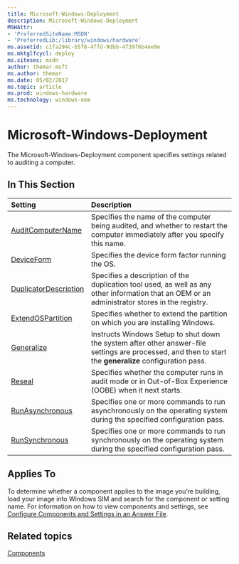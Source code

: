```yaml
---
title: Microsoft-Windows-Deployment
description: Microsoft-Windows-Deployment
MSHAttr:
- 'PreferredSiteName:MSDN'
- 'PreferredLib:/library/windows/hardware'
ms.assetid: c1fa294c-b5f8-4ffd-9dbb-4f39f6b4ee9e
ms.mktglfcycl: deploy
ms.sitesec: msdn
author: themar-msft
ms.author: themar
ms.date: 05/02/2017
ms.topic: article
ms.prod: windows-hardware
ms.technology: windows-oem
---
```

# Microsoft-Windows-Deployment

The Microsoft-Windows-Deployment component specifies settings related to auditing a computer.

## In This Section

| Setting                 | Description                                                                           |
|:------------------------|:--------------------------------------------------------------------------------------|
| [AuditComputerName](microsoft-windows-deployment-auditcomputername.md) | Specifies the name of the computer being audited, and whether to restart the computer immediately after you specify this name. |
| [DeviceForm](microsoft-windows-deployment-deviceform.md) | Specifies the device form factor running the OS. |
| [DuplicatorDescription](microsoft-windows-deployment-duplicatordescription.md) | Specifies a description of the duplication tool used, as well as any other information that an OEM or an administrator stores in the registry. |
| [ExtendOSPartition](microsoft-windows-deployment-extendospartition.md) | Specifies whether to extend the partition on which you are installing Windows. |
| [Generalize](microsoft-windows-deployment-generalize.md) | Instructs Windows Setup to shut down the system after other answer-file settings are processed, and then to start the <strong>generalize</strong> configuration pass. |
| [Reseal](microsoft-windows-deployment-reseal.md) | Specifies whether the computer runs in audit mode or in Out-of-Box Experience (OOBE) when it next starts. |
| [RunAsynchronous](microsoft-windows-deployment-runasynchronous.md) | Specifies one or more commands to run asynchronously on the operating system during the specified configuration pass. |
| [RunSynchronous](microsoft-windows-deployment-runsynchronous.md) | Specifies one or more commands to run synchronously on the operating system during the specified configuration pass. |

## Applies To

To determine whether a component applies to the image you’re building, load your image into Windows SIM and search for the component or setting name. For information on how to view components and settings, see [Configure Components and Settings in an Answer File](https://docs.microsoft.com/en-us/windows-hardware/customize/desktop/wsim/configure-components-and-settings-in-an-answer-file).

## Related topics

[Components](components-b-unattend.md)
